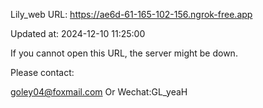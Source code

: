 Lily_web URL: https://ae6d-61-165-102-156.ngrok-free.app

Updated at: 2024-12-10 11:25:00

If you cannot open this URL, the server might be down.

Please contact: 

goley04@foxmail.com Or Wechat:GL_yeaH